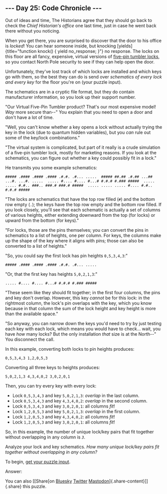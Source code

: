 ## \-\-- Day 25: Code Chronicle \-\--

Out of ideas and time, The Historians agree that they should go back to
check the *Chief Historian\'s office* one last time, just in case he
went back there without you noticing.

When you get there, you are surprised to discover that the door to his
office is *locked*! You can hear someone inside, but knocking
[yields]{title="function knock() {
  yield no_response;
}"} no response. The locks on this floor are all fancy, expensive,
virtual versions of [five-pin tumbler
locks](https://en.wikipedia.org/wiki/Pin_tumbler_lock), so you contact
North Pole security to see if they can help open the door.

Unfortunately, they\'ve lost track of which locks are installed and
which keys go with them, so the best they can do is send over
*schematics of every lock and every key* for the floor you\'re on (your
puzzle input).

The schematics are in a cryptic file format, but they do contain
manufacturer information, so you look up their support number.

\"Our Virtual Five-Pin Tumbler product? That\'s our most expensive
model! *Way* more secure than\--\" You explain that you need to open a
door and don\'t have a lot of time.

\"Well, you can\'t know whether a key opens a lock without actually
trying the key in the lock (due to quantum hidden variables), but you
*can* rule out some of the key/lock combinations.\"

\"The virtual system is complicated, but part of it really is a crude
simulation of a five-pin tumbler lock, mostly for marketing reasons. If
you look at the schematics, you can figure out whether a key could
possibly fit in a lock.\"

He transmits you some example schematics:

    ##### .#### .#### .#### .#.#. .#... .....  ##### ##.## .#.## ...## ...#. ...#. .....  ..... #.... #.... #...# #.#.# #.### #####  ..... ..... #.#.. ###.. ###.# ###.# #####  ..... ..... ..... #.... #.#.. #.#.# ##### 

\"The locks are schematics that have the top row filled (`#`) and the
bottom row empty (`.`); the keys have the top row empty and the bottom
row filled. If you look closely, you\'ll see that each schematic is
actually a set of columns of various heights, either extending downward
from the top (for locks) or upward from the bottom (for keys).\"

\"For locks, those are the pins themselves; you can convert the pins in
schematics to a list of heights, one per column. For keys, the columns
make up the shape of the key where it aligns with pins; those can also
be converted to a list of heights.\"

\"So, you could say the first lock has pin heights `0,5,3,4,3`:\"

    ##### .#### .#### .#### .#.#. .#... ..... 

\"Or, that the first key has heights `5,0,2,1,3`:\"

    ..... #.... #.... #...# #.#.# #.### ##### 

\"These seem like they should fit together; in the first four columns,
the pins and key don\'t overlap. However, this key *cannot* be for this
lock: in the rightmost column, the lock\'s pin overlaps with the key,
which you know because in that column the sum of the lock height and key
height is more than the available space.\"

\"So anyway, you can narrow down the keys you\'d need to try by just
testing each key with each lock, which means you would have to check\...
wait, you have *how* many locks? But the only installation *that* size
is at the North\--\" You disconnect the call.

In this example, converting both locks to pin heights produces:

    0,5,3,4,3 1,2,0,5,3 

Converting all three keys to heights produces:

    5,0,2,1,3 4,3,4,0,2 3,0,2,0,1 

Then, you can try every key with every lock:

-   Lock `0,5,3,4,3` and key `5,0,2,1,3`: *overlap* in the last column.
-   Lock `0,5,3,4,3` and key `4,3,4,0,2`: *overlap* in the second
    column.
-   Lock `0,5,3,4,3` and key `3,0,2,0,1`: all columns *fit*!
-   Lock `1,2,0,5,3` and key `5,0,2,1,3`: *overlap* in the first column.
-   Lock `1,2,0,5,3` and key `4,3,4,0,2`: all columns *fit*!
-   Lock `1,2,0,5,3` and key `3,0,2,0,1`: all columns *fit*!

So, in this example, the number of unique lock/key pairs that fit
together without overlapping in any column is *`3`*.

Analyze your lock and key schematics. *How many unique lock/key pairs
fit together without overlapping in any column?*

To begin, [get your puzzle input](25/input).

Answer:

You can also [\[Share[on
[Bluesky](https://bsky.app/intent/compose?text=%22Code+Chronicle%22+%2D+Day+25+%2D+Advent+of+Code+2024+%23AdventOfCode+https%3A%2F%2Fadventofcode%2Ecom%2F2024%2Fday%2F25)
[Twitter](https://twitter.com/)
[Mastodon](https://mastodon.social/)]{.share-content}\]]{.share} this
puzzle.

